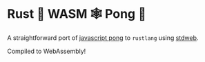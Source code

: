 # Rust 🦀 WASM 🕸 Pong 🏓

A straightforward port of [javascript pong](https://codeincomplete.com/games/pong/) to `rustlang` using [stdweb](https://github.com/koute/stdweb).

Compiled to WebAssembly!
